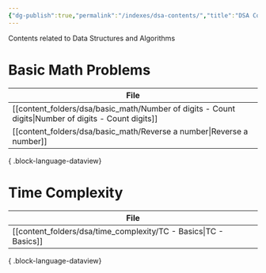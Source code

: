 ```yaml
---
{"dg-publish":true,"permalink":"/indexes/dsa-contents/","title":"DSA Contents","dgEnableSearch":true}
---
```


Contents related to Data Structures and Algorithms
<br>
# Basic Math Problems

| File                                                                                                   |
| ------------------------------------------------------------------------------------------------------ |
| [[content_folders/dsa/basic_math/Number of digits - Count digits\|Number of digits - Count digits]] |
| [[content_folders/dsa/basic_math/Reverse a number\|Reverse a number]]                               |

{ .block-language-dataview}
# Time Complexity

| File                                                                |
| ------------------------------------------------------------------- |
| [[content_folders/dsa/time_complexity/TC - Basics\|TC - Basics]] |

{ .block-language-dataview}